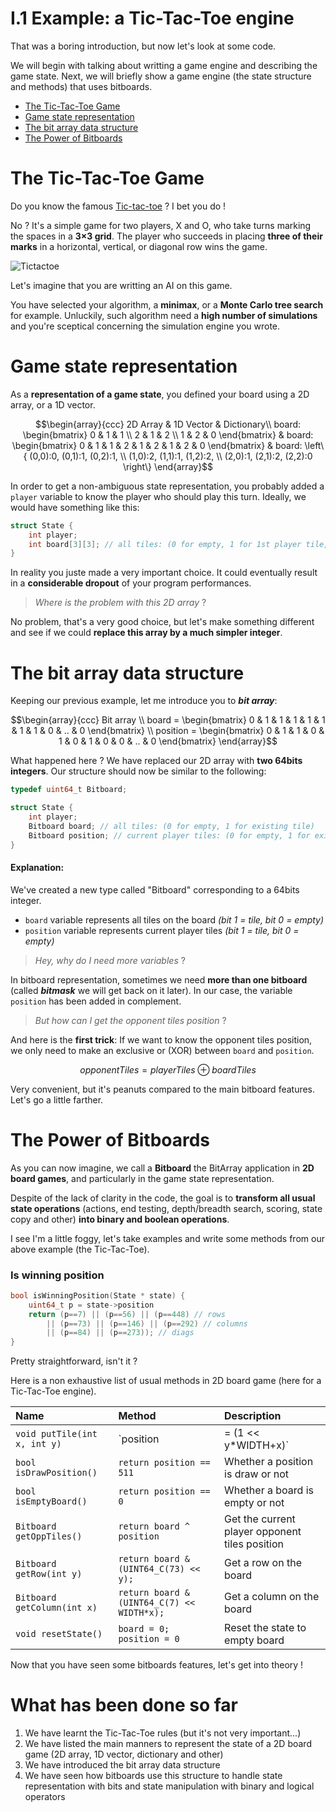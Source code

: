 # I.1 Example: a Tic-Tac-Toe engine

That was a boring introduction, but now let's look at some code.

We will begin with talking about writting a game engine and describing the game state. Next, we will briefly show a game engine (the state structure and methods) that uses bitboards.

- [The Tic-Tac-Toe Game](#tictactoe)
- [Game state representation](#game-state)
- [The bit array data structure](#bit-array)
- [The Power of Bitboards](#power-bitboards)

# <a name="tictactoe"></a> The Tic-Tac-Toe Game

Do you know the famous [Tic-tac-toe](https://en.wikipedia.org/wiki/Tic-tac-toe) ? I bet you do !

No ? It's a simple game for two players, X and O, who take turns marking the spaces in a **3×3 grid**. The player who succeeds in placing **three of their marks** in a horizontal, vertical, or diagonal row wins the game.

![Tictactoe](https://www.tenstickers.be/stickers/img/preview/sticker-decoratif-morpion-pour-mac-2609.png)

Let's imagine that you are writting an AI on this game.

You have selected your algorithm, a **minimax**, or a **Monte Carlo tree search** for example. Unluckily, such algorithm need a **high number of simulations** and you're sceptical concerning the simulation engine you wrote.



# <a name="game-state"></a> Game state representation

As a **representation of a game state**, you defined your board using a 2D array, or a 1D vector.


```math
\begin{array}{ccc}
2D Array & 1D Vector & Dictionary\\
board: \begin{bmatrix}
0 & 1 & 1 \\
2 & 1 & 2 \\
1 & 2 & 0
\end{bmatrix} & board: \begin{bmatrix}
0 & 1 & 1 & 2 & 1 & 2 & 1 & 2 & 0
\end{bmatrix} & board: \left\{ (0,0):0, (0,1):1, (0,2):1, \\
(1,0):2, (1,1):1, (1,2):2, \\
(2,0):1, (2,1):2, (2,2):0 \right\}
\end{array}
```

In order to get a non-ambiguous state representation, you probably added a `player` variable to know the player who should play this turn. Ideally, we would have something like this:

```C++
struct State {
    int player;
    int board[3][3]; // all tiles: (0 for empty, 1 for 1st player tile, 2 for 2nd player tile)
}
```

In reality you juste made a very important choice. It could eventually result in a **considerable dropout** of your program performances.

> _Where is the problem with this 2D array_ ?

No problem, that's a very good choice, but let's make something different and see if we could **replace this array by a much simpler integer**.


# <a name="bit-array"></a> The bit array data structure

Keeping our previous example, let me introduce you to **_bit array_**:

```math
\begin{array}{ccc}
Bit array \\
board = \begin{bmatrix}
0 & 1 & 1 & 1 & 1 & 1 & 1 & 1 & 0 & .. & 0
\end{bmatrix} \\
position = \begin{bmatrix}
0 & 1 & 1 & 0 & 1 & 0 & 1 & 0 & 0 & .. & 0
\end{bmatrix}
\end{array}
```

What happened here ? We have replaced our 2D array with **two 64bits integers**. Our structure should now be similar to the following:

```C++
typedef uint64_t Bitboard;

struct State {
    int player;
    Bitboard board; // all tiles: (0 for empty, 1 for existing tile)
    Bitboard position; // current player tiles: (0 for empty, 1 for existing tile)
}
```

#### Explanation:

We've created a new type called "Bitboard" corresponding to a 64bits integer.
* `board` variable represents all tiles on the board _(bit 1 = tile, bit 0 = empty)_
* `position` variable represents current player tiles _(bit 1 = tile, bit 0 = empty)_

> _Hey, why do I need more variables_ ?

In bitboard representation, sometimes we need **more than one bitboard** (called **_bitmask_** we will get back on it later). In our case, the variable `position` has been added in complement.

> _But how can I get the opponent tiles position_ ?

And here is the **first trick**: If we want to know the opponent tiles position, we only need to make an exclusive or (XOR) between `board` and `position`.

```math
opponentTiles = playerTiles \oplus boardTiles
```

Very convenient, but it's peanuts compared to the main bitboard features. Let's go a little farther.

# <a name="power-bitboards"></a> The Power of Bitboards

As you can now imagine, we call a **Bitboard** the BitArray application in **2D board games**, and particularly in the game state representation.

Despite of the lack of clarity in the code, the goal is to **transform all usual state operations** (actions, end testing, depth/breadth search, scoring, state copy and other) **into binary and boolean operations**.

I see I'm a little foggy, let's take examples and write some methods from our above example (the Tic-Tac-Toe).

### Is winning position

```C++
bool isWinningPosition(State * state) {
    uint64_t p = state->position
    return (p==7) || (p==56) || (p==448) // rows
        || (p==73) || (p==146) || (p==292) // columns
        || (p==84) || (p==273)); // diags
}
```

Pretty straightforward, isn't it ?

Here is a non exhaustive list of usual methods in 2D board game (here for a Tic-Tac-Toe engine).

| Name           | Method | Description |
|:---------------|:-------|:------------|
| `void putTile(int x, int y)` | `position |= (1 << y*WIDTH+x)` | Put a tile on the board at (x,y) |
| `bool isDrawPosition()` | `return position == 511` | Whether a position is draw or not |
| `bool isEmptyBoard()`   | `return position == 0` | Whether a board is empty or not |
| `Bitboard getOppTiles()` | `return board ^ position` | Get the current player opponent tiles position |
| `Bitboard getRow(int y)` | `return board & (UINT64_C(73) << y);` | Get a row on the board |
| `Bitboard getColumn(int x)` | `return board & (UINT64_C(7) << WIDTH*x);` | Get a column on the board |
| `void resetState()` | `board = 0; position = 0` | Reset the state to empty board |

Now that you have seen some bitboards features, let's get into theory ! 

# What has been done so far

1. We have learnt the Tic-Tac-Toe rules (but it's not very important...)
2. We have listed the main manners to represent the state of a 2D board game (2D array, 1D vector, dictionary and other)
3. We have introduced the bit array data structure
4. We have seen how bitboards use this structure to handle state representation with bits and state manipulation with binary and logical operators
